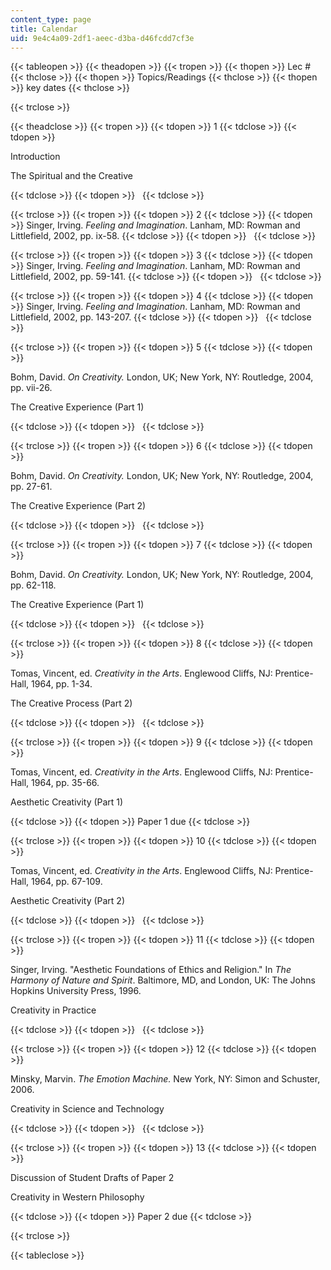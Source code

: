 ```yaml
---
content_type: page
title: Calendar
uid: 9e4c4a09-2df1-aeec-d3ba-d46fcdd7cf3e
---
```


{{< tableopen >}}
{{< theadopen >}}
{{< tropen >}}
{{< thopen >}}
Lec #
{{< thclose >}}
{{< thopen >}}
Topics/Readings
{{< thclose >}}
{{< thopen >}}
key dates
{{< thclose >}}

{{< trclose >}}

{{< theadclose >}}
{{< tropen >}}
{{< tdopen >}}
1
{{< tdclose >}}
{{< tdopen >}}


Introduction

The Spiritual and the Creative


{{< tdclose >}}
{{< tdopen >}}
 
{{< tdclose >}}

{{< trclose >}}
{{< tropen >}}
{{< tdopen >}}
2
{{< tdclose >}}
{{< tdopen >}}
Singer, Irving. _Feeling and Imagination_. Lanham, MD: Rowman and Littlefield, 2002, pp. ix-58.
{{< tdclose >}}
{{< tdopen >}}
 
{{< tdclose >}}

{{< trclose >}}
{{< tropen >}}
{{< tdopen >}}
3
{{< tdclose >}}
{{< tdopen >}}
Singer, Irving. _Feeling and Imagination_. Lanham, MD: Rowman and Littlefield, 2002, pp. 59-141.
{{< tdclose >}}
{{< tdopen >}}
 
{{< tdclose >}}

{{< trclose >}}
{{< tropen >}}
{{< tdopen >}}
4
{{< tdclose >}}
{{< tdopen >}}
Singer, Irving. _Feeling and Imagination_. Lanham, MD: Rowman and Littlefield, 2002, pp. 143-207.
{{< tdclose >}}
{{< tdopen >}}
 
{{< tdclose >}}

{{< trclose >}}
{{< tropen >}}
{{< tdopen >}}
5
{{< tdclose >}}
{{< tdopen >}}


Bohm, David. _On Creativity._ London, UK; New York, NY: Routledge, 2004, pp. vii-26.

The Creative Experience (Part 1)


{{< tdclose >}}
{{< tdopen >}}
 
{{< tdclose >}}

{{< trclose >}}
{{< tropen >}}
{{< tdopen >}}
6
{{< tdclose >}}
{{< tdopen >}}


Bohm, David. _On Creativity._ London, UK; New York, NY: Routledge, 2004, pp. 27-61.

The Creative Experience (Part 2)


{{< tdclose >}}
{{< tdopen >}}
 
{{< tdclose >}}

{{< trclose >}}
{{< tropen >}}
{{< tdopen >}}
7
{{< tdclose >}}
{{< tdopen >}}


Bohm, David. _On Creativity._ London, UK; New York, NY: Routledge, 2004, pp. 62-118.

The Creative Experience (Part 1)


{{< tdclose >}}
{{< tdopen >}}
 
{{< tdclose >}}

{{< trclose >}}
{{< tropen >}}
{{< tdopen >}}
8
{{< tdclose >}}
{{< tdopen >}}


Tomas, Vincent, ed. _Creativity in the Arts_. Englewood Cliffs, NJ: Prentice-Hall, 1964, pp. 1-34.

The Creative Process (Part 2)


{{< tdclose >}}
{{< tdopen >}}
 
{{< tdclose >}}

{{< trclose >}}
{{< tropen >}}
{{< tdopen >}}
9
{{< tdclose >}}
{{< tdopen >}}


Tomas, Vincent, ed. _Creativity in the Arts_. Englewood Cliffs, NJ: Prentice-Hall, 1964, pp. 35-66.

Aesthetic Creativity (Part 1)


{{< tdclose >}}
{{< tdopen >}}
Paper 1 due
{{< tdclose >}}

{{< trclose >}}
{{< tropen >}}
{{< tdopen >}}
10
{{< tdclose >}}
{{< tdopen >}}


Tomas, Vincent, ed. _Creativity in the Arts_. Englewood Cliffs, NJ: Prentice-Hall, 1964, pp. 67-109.

Aesthetic Creativity (Part 2)


{{< tdclose >}}
{{< tdopen >}}
 
{{< tdclose >}}

{{< trclose >}}
{{< tropen >}}
{{< tdopen >}}
11
{{< tdclose >}}
{{< tdopen >}}


Singer, Irving. "Aesthetic Foundations of Ethics and Religion." In _The Harmony of Nature and Spirit_. Baltimore, MD, and London, UK: The Johns Hopkins University Press, 1996.

Creativity in Practice


{{< tdclose >}}
{{< tdopen >}}
 
{{< tdclose >}}

{{< trclose >}}
{{< tropen >}}
{{< tdopen >}}
12
{{< tdclose >}}
{{< tdopen >}}


Minsky, Marvin. _The Emotion Machine._ New York, NY: Simon and Schuster, 2006.

Creativity in Science and Technology


{{< tdclose >}}
{{< tdopen >}}
 
{{< tdclose >}}

{{< trclose >}}
{{< tropen >}}
{{< tdopen >}}
13
{{< tdclose >}}
{{< tdopen >}}


Discussion of Student Drafts of Paper 2

Creativity in Western Philosophy


{{< tdclose >}}
{{< tdopen >}}
Paper 2 due
{{< tdclose >}}

{{< trclose >}}

{{< tableclose >}}